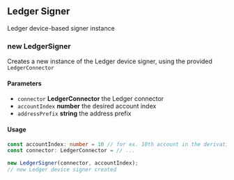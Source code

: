 ## Ledger Signer

Ledger device-based signer instance

### new LedgerSigner

Creates a new instance of the Ledger device signer, using the provided `LedgerConnector`

#### Parameters

* `connector` **LedgerConnector** the Ledger connector
* `accountIndex` **number** the desired account index
* `addressPrefix` **string** the address prefix

#### Usage

```ts
const accountIndex: number = 10 // for ex. 10th account in the derivation
const connector: LedgerConnector = // ...

new LedgerSigner(connector, accountIndex);
// new Ledger device signer created
```